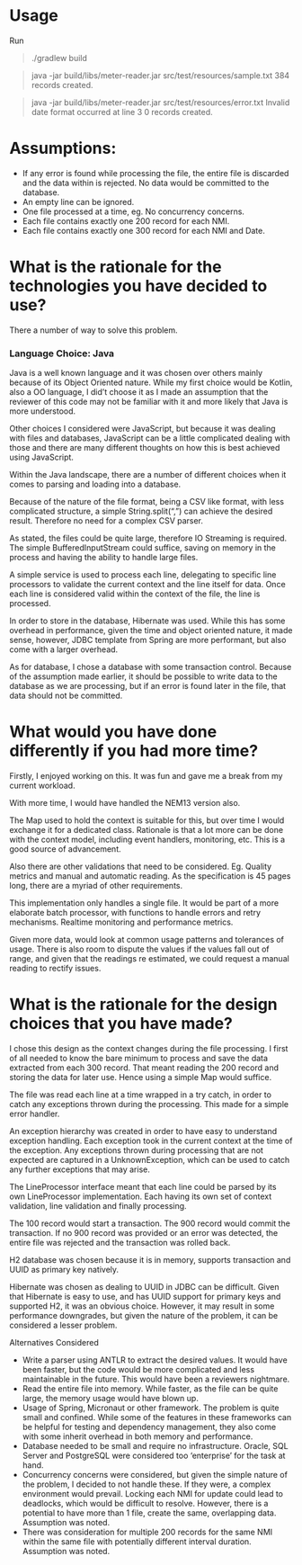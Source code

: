 # Usage

Run
> ./gradlew build

> java -jar build/libs/meter-reader.jar src/test/resources/sample.txt
384 records created.

> java -jar build/libs/meter-reader.jar src/test/resources/error.txt
Invalid date format occurred at line 3
0 records created.

# Assumptions:
- If any error is found while processing the file, the entire file is discarded and the data within is rejected. No data would be committed to the database.
- An empty line can be ignored.
- One file processed at a time, eg. No concurrency concerns.
- Each file contains exactly one 200 record for each NMI.
- Each file contains exactly one 300 record for each NMI and Date.

# What is the rationale for the technologies you have decided to use?
There a number of way to solve this problem. 

### Language Choice: Java
Java is a well known language and it was chosen over others mainly because of its Object Oriented nature. While my first choice would be Kotlin, also a OO language, I did’t choose it as I made an assumption that the reviewer of this code may not be familiar with it and more likely that Java is more understood.

Other choices I considered were JavaScript, but because it was dealing with files and databases, JavaScript can be a little complicated dealing with those and there are many different thoughts on how this is best achieved using JavaScript.

Within the Java landscape, there are a number of different choices when it comes to parsing and loading into a database. 

Because of the nature of the file format, being a CSV like format, with less complicated structure, a simple String.split(“,”) can achieve the desired result. Therefore no need for a complex CSV parser.

As stated, the files could be quite large, therefore IO Streaming is required. The simple BufferedInputStream could suffice, saving on memory in the process and having the ability to handle large files.

A simple service is used to process each line, delegating to specific line processors to validate the current context and the line itself for data. Once each line is considered valid within the context of the file, the line is processed.

In order to store in the database, Hibernate was used. While this has some overhead in performance, given the time and object oriented nature, it made sense, however, JDBC template from Spring are more performant, but also come with a larger overhead.

As for database, I chose a database with some transaction control. Because of the assumption made earlier, it should be possible to write data to the database as we are processing, but if an error is found later in the file, that data should not be committed.

# What would you have done differently if you had more time?
Firstly, I enjoyed working on this. It was fun and gave me a break from my current workload.

With more time, I would have handled the NEM13 version also. 

The Map used to hold the context is suitable for this, but over time I would exchange it for a dedicated class. Rationale is that a lot more can be done with the context model, including event handlers, monitoring, etc. This is a good source of advancement.

Also there are other validations that need to be considered. Eg. Quality metrics and manual and automatic reading. As the specification is 45 pages long, there are a myriad of other requirements.

This implementation only handles a single file. It would be part of a more elaborate batch processor, with functions to handle errors and retry mechanisms. Realtime monitoring and performance metrics.

Given more data, would look at common usage patterns and tolerances of usage. There is also room to dispute the values if the values fall out of range, and given that the readings re estimated, we could request a manual reading to rectify issues.

# What is the rationale for the design choices that you have made?
I chose this design as the context changes during the file processing. I first of all needed to know the bare minimum to process and save the data extracted from each 300 record. That meant reading the 200 record and storing the data for later use. Hence using a simple Map would suffice. 

The file was read each line at a time wrapped in a try catch, in order to catch any exceptions thrown during the processing. This made for a simple error handler.

An exception hierarchy was created in order to have easy to understand exception handling. Each exception took in the current context at the time of the exception. Any exceptions thrown during processing that are not expected are captured in a UnknownException, which can be used to catch any further exceptions that may arise.

The LineProcessor interface meant that each line could be parsed by its own LineProcessor implementation. Each having its own set of context validation, line validation and finally processing.

The 100 record would start a transaction. The 900 record would commit the transaction. If no 900 record was provided or an error was detected, the entire file was rejected and the transaction was rolled back.

H2 database was chosen because it is in memory, supports transaction and UUID as primary key natively.

Hibernate was chosen as dealing to UUID in JDBC can be difficult. Given that Hibernate is easy to use, and has UUID support for primary keys and supported H2, it was an obvious choice. However, it may result in some performance downgrades, but given the nature of the problem, it can be considered a lesser problem.

Alternatives Considered
- Write a parser using ANTLR to extract the desired values. It would have been faster, but the code would be more complicated and less maintainable in the future. This would have been a reviewers nightmare.
- Read the entire file into memory. While faster, as the file can be quite large, the memory usage would have blown up.
- Usage of Spring, Micronaut or other framework. The problem is quite small and confined. While some of the features in these frameworks can be helpful for testing and dependency management, they also come with some inherit overhead in both memory and performance.
- Database needed to be small and require no infrastructure. Oracle, SQL Server and PostgreSQL were considered too ‘enterprise’ for the task at hand.
- Concurrency concerns were considered, but given the simple nature of the problem, I decided to not handle these. If they were, a complex environment would prevail. Locking each NMI for update could lead to deadlocks, which would be difficult to resolve. However, there is a potential to have more than 1 file, create the same, overlapping data. Assumption was noted.
- There was consideration for multiple 200 records for the same NMI within the same file with potentially different interval duration. Assumption was noted.